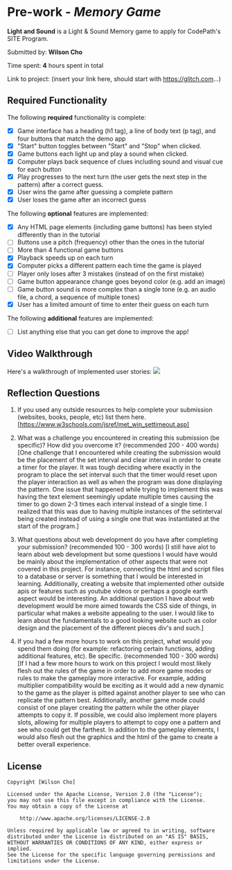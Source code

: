 # Pre-work - *Memory Game*

**Light and Sound** is a Light & Sound Memory game to apply for CodePath's SITE Program. 

Submitted by: **Wilson Cho**

Time spent: **4** hours spent in total

Link to project: (insert your link here, should start with https://glitch.com...)

## Required Functionality

The following **required** functionality is complete:

* [x] Game interface has a heading (h1 tag), a line of body text (p tag), and four buttons that match the demo app
* [x] "Start" button toggles between "Start" and "Stop" when clicked. 
* [x] Game buttons each light up and play a sound when clicked. 
* [x] Computer plays back sequence of clues including sound and visual cue for each button
* [x] Play progresses to the next turn (the user gets the next step in the pattern) after a correct guess. 
* [x] User wins the game after guessing a complete pattern
* [x] User loses the game after an incorrect guess

The following **optional** features are implemented:

* [x] Any HTML page elements (including game buttons) has been styled differently than in the tutorial
* [ ] Buttons use a pitch (frequency) other than the ones in the tutorial
* [ ] More than 4 functional game buttons
* [x] Playback speeds up on each turn
* [x] Computer picks a different pattern each time the game is played
* [ ] Player only loses after 3 mistakes (instead of on the first mistake)
* [ ] Game button appearance change goes beyond color (e.g. add an image)
* [ ] Game button sound is more complex than a single tone (e.g. an audio file, a chord, a sequence of multiple tones)
* [x] User has a limited amount of time to enter their guess on each turn

The following **additional** features are implemented:

- [ ] List anything else that you can get done to improve the app!

## Video Walkthrough

Here's a walkthrough of implemented user stories:
![](https://cdn.glitch.com/8e4ea2d6-de19-4fb7-bbb0-9ca0dc8155d1%2Fprework4.gif?v=1615070470190)


## Reflection Questions
1. If you used any outside resources to help complete your submission (websites, books, people, etc) list them here. 
[https://www.w3schools.com/jsref/met_win_settimeout.asp]

2. What was a challenge you encountered in creating this submission (be specific)? How did you overcome it? (recommended 200 - 400 words) 
[One challenge that I encountered while creating the submission would be the placement of the set interval and clear interval in order to create a timer for the player. It was tough deciding where exactly in the program
to place the set interval such that the timer would reset upon the player interaction as well as when the program was done displaying the pattern. One issue that happened while trying to implement this was having the 
text element seemingly update multiple times causing the timer to go down 2-3 times each interval instead of a single time. I realized that this was due to having multiple instances of the setinterval being created instead
of using a single one that was instantiated at the start of the program.]

3. What questions about web development do you have after completing your submission? (recommended 100 - 300 words) 
[I still have alot to learn about web development but some questions I would have would be mainly about the implementation of other aspects that were not covered in this project. For instance, connecting the html and script
files to a database or server is something that I would be interested in learning. Additionally, creating a website that implemented other outside apis or features such as youtube videos or perhaps a google earth aspect 
would be interesting. An additional question I have about web development would be more aimed towards the CSS side of things, in particular what makes a website appealing to the user. I would like to learn about the 
fundamentals to a good looking website such as color design and the placement of the different pieces div's and such.]

4. If you had a few more hours to work on this project, what would you spend them doing (for example: refactoring certain functions, adding additional features, etc). Be specific. (recommended 100 - 300 words) 
[If I had a few more hours to work on this project I would most likely flesh out the rules of the game in order to add more game modes or rules to make the gameplay more interactive. For example, adding multiplier 
compatibility would be exciting as it would add a new dynamic to the game as the player is pitted against another player to see who can replicate the pattern best. Additionally, another game mode could consist of one
player creating the pattern while the other player attempts to copy it. If possible, we could also implement more players slots, allowing for multiple players to attempt to copy one a pattern and see who could get the farthest.
In addition to the gameplay elements, I would also flesh out the graphics and the html of the game to create a better overall experience. 



## License

    Copyright [Wilson Cho]

    Licensed under the Apache License, Version 2.0 (the "License");
    you may not use this file except in compliance with the License.
    You may obtain a copy of the License at

        http://www.apache.org/licenses/LICENSE-2.0

    Unless required by applicable law or agreed to in writing, software
    distributed under the License is distributed on an "AS IS" BASIS,
    WITHOUT WARRANTIES OR CONDITIONS OF ANY KIND, either express or implied.
    See the License for the specific language governing permissions and
    limitations under the License.